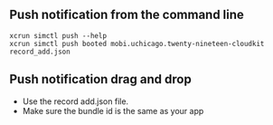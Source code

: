 ## Push notification from the command line
```
xcrun simctl push --help
xcrun simctl push booted mobi.uchicago.twenty-nineteen-cloudkit record_add.json
```

## Push notification drag and drop
- Use the record add.json file.
- Make sure the bundle id is the same as your app
